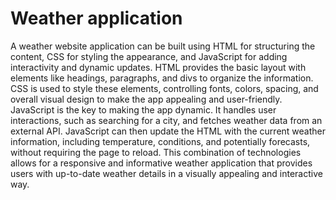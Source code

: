 # Weather application
A weather website application can be built using HTML for structuring the content, CSS for styling the appearance, and JavaScript for adding interactivity and dynamic updates. HTML provides the basic layout with elements like headings, paragraphs, and divs to organize the information. CSS is used to style these elements, controlling fonts, colors, spacing, and overall visual design to make the app appealing and user-friendly. JavaScript is the key to making the app dynamic. It handles user interactions, such as searching for a city, and fetches weather data from an external API. JavaScript can then update the HTML with the current weather information, including temperature, conditions, and potentially forecasts, without requiring the page to reload. This combination of technologies allows for a responsive and informative weather application that provides users with up-to-date weather details in a visually appealing and interactive way.
